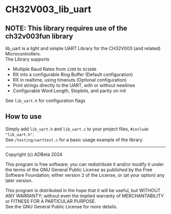 # CH32V003_lib_uart

## **NOTE:** This library requires use of the ch32v003fun library  
lib_uart is a light and simple UART Library for the CH32V003 (and related) 
Microcontrollers.  
The Library supports
* Multiple Baud Rates from `1200` to `921600`
* RX into a configurable Ring Buffer (Default configuration)
* RX in realtime, using timeouts (Optional configuration)
* Print strings directly to the UART, with or without newlines
* Configurable Word Length, Stopbits, and parity on init

See `lib_uart.h` for configuration flags

## How to use
Simply add `lib_uart.h` and `lib_uart.c` to your project files, `#include "lib_uart.h"`.  
See `/testing/uarttest.c` for a basic usage example of the library

----
Copyright (c) ADBeta 2024

This program is free software; you can redistribute it and/or modify it under
the terms of the GNU General Public License as published by the Free Software
Foundation; either version 2 of the License, 
or (at your option) any later version.

This program is distributed in the hope that it will be useful, but 
WITHOUT ANY WARRANTY; without even the implied warranty of MERCHANTABILITY or
FITNESS FOR A PARTICULAR PURPOSE.  
See the GNU General Public License for more details.
